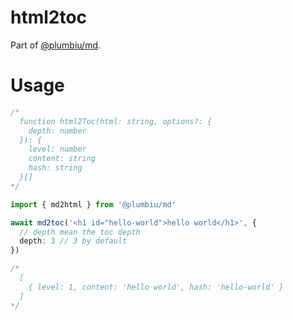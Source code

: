 # html2toc

Part of [@plumbiu/md](https://github.com/Plumbiu/md).

# Usage

```ts
/*
  function html2Toc(html: string, options?: {
    depth: number
  }): {
    level: number
    content: string
    hash: string
  }[]
*/

import { md2html } from '@plumbiu/md'

await md2toc('<h1 id="hello-world">hello world</h1>', {
  // depth mean the toc depth
  depth: 3 // 3 by default
})

/*
  [
    { level: 1, content: 'hello world', hash: 'hello-world' }
  ]
*/
```
